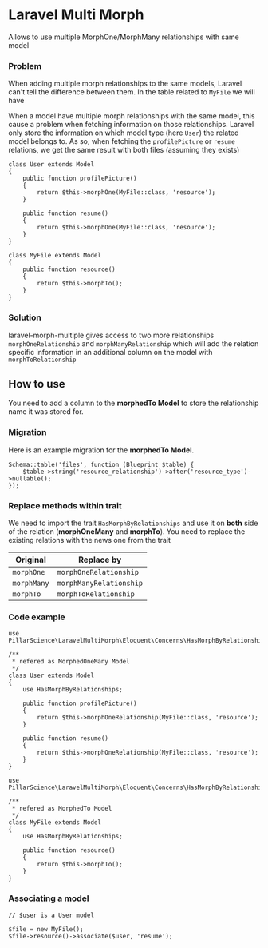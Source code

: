 # Laravel Multi Morph

Allows to use multiple MorphOne/MorphMany relationships with same model

### Problem

When adding multiple morph relationships to the same models, Laravel can't tell the difference between them. In the table related to `MyFile` we will have

When a model have multiple morph relationships with the same model, this cause a problem when fetching information on those relationships. Laravel only store the information on which model type (here `User`) the related model belongs to. As so, when fetching the `profilePicture` or `resume` relations, we get the same result with both files (assuming they exists)

```
class User extends Model
{
    public function profilePicture()
    {
        return $this->morphOne(MyFile::class, 'resource');
    }
    
    public function resume()
    {
        return $this->morphOne(MyFile::class, 'resource');
    }
}
```

```
class MyFile extends Model
{
    public function resource()
    {
        return $this->morphTo();
    }
}
```

### Solution

laravel-morph-multiple gives access to two more relationships `morphOneRelationship` and `morphManyRelationship` which will add the relation specific information in an additional column on the model with `morphToRelationship`

## How to use

You need to add a column to the **morphedTo Model** to store the relationship name it was stored for. 

### Migration
Here is an example migration for the **morphedTo Model**.
```
Schema::table('files', function (Blueprint $table) {
    $table->string('resource_relationship')->after('resource_type')->nullable();
});
```

### Replace methods within trait

We need to import the trait `HasMorphByRelationships` and use it on **both** side of the relation (**morphOneMany** and **morphTo**). You need to replace the existing relations with the news one from the trait

| Original    | Replace by              |
| ----------- | ----------------------- |
| `morphOne`  | `morphOneRelationship`  |
| `morphMany` | `morphManyRelationship` |
| `morphTo`   | `morphToRelationship`   |

### Code example

```
use PillarScience\LaravelMultiMorph\Eloquent\Concerns\HasMorphByRelationships;

/**
 * refered as MorphedOneMany Model
 */
class User extends Model
{
    use HasMorphByRelationships;

    public function profilePicture()
    {
        return $this->morphOneRelationship(MyFile::class, 'resource');
    }
    
    public function resume()
    {
        return $this->morphOneRelationship(MyFile::class, 'resource');
    }
}
```

```
use PillarScience\LaravelMultiMorph\Eloquent\Concerns\HasMorphByRelationships;

/**
 * refered as MorphedTo Model
 */
class MyFile extends Model
{
    use HasMorphByRelationships;

    public function resource()
    {
        return $this->morphTo();
    }
}
```

### Associating a model

```
// $user is a User model

$file = new MyFile();
$file->resource()->associate($user, 'resume');
```
